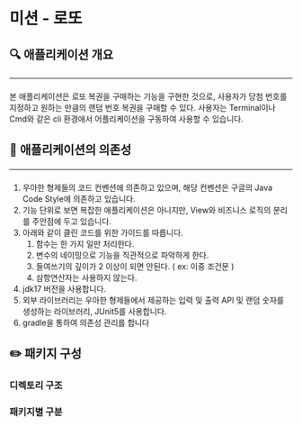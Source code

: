 # 미션 - 로또

## 🔍 애플리케이션 개요<hr>
본 애플리케이션은 로또 복권을 구매하는 기능을 구현한 것으로, 
사용자가 당첨 번호를 지정하고 원하는 만큼의 랜덤 번호 복권을 구매할 수 있다. 사용자는 Terminal이나 Cmd와 같은
cli 환경애서 어플리케이션을 구동하여 사용할 수 있습니다. 

## 🎯 애플리케이션의 의존성 <hr>
1. 우아한 형제들의 코드 컨벤션에 의존하고 있으며, 해당 컨벤션은 구글의 Java Code Style에 의존하고 있습니다.
2. 기능 단위로 보면 복잡한 애플리케이션은 아니지만, View와 비즈니스 로직의 분리를 주안점에 두고 있습니다. 
3. 아래와 같이 클린 코드를 위한 가이드를 따릅니다. 
   1. 함수는 한 가지 일만 처리한다. 
   2. 변수의 네이밍으로 기능을 직관적으로 파악하게 한다. 
   3. 들여쓰기의 깊이가 2 이상이 되면 안된다. ( ex: 이중 조건문 )
   4. 삼항연산자는 사용하지 않는다. 
4. jdk17 버전을 사용합니다. 
5. 외부 라이브러리는 우아한 형제들에서 제공하는 입력 및 출력 API 및 랜덤 숫자를 생성하는 라이브러리, JUnit5를 사용합니다.
6. gradle을 통하여 의존성 관리를 합니다

## ✏️ 패키지 구성  
### 디렉토리 구조 

### 패키지별 구분 


[//]: # (## 🔍 진행 방식)

[//]: # ()
[//]: # (## 📮 미션 제출 방법)

[//]: # ()
[//]: # (## 🚨 과제 제출 전 체크 리스트 - 0점 방지)

[//]: # ()
[//]: # (## 🎯 프로그래밍 요구 사항)

[//]: # ()
[//]: # (## ✏️ 과제 진행 요구 사항)
